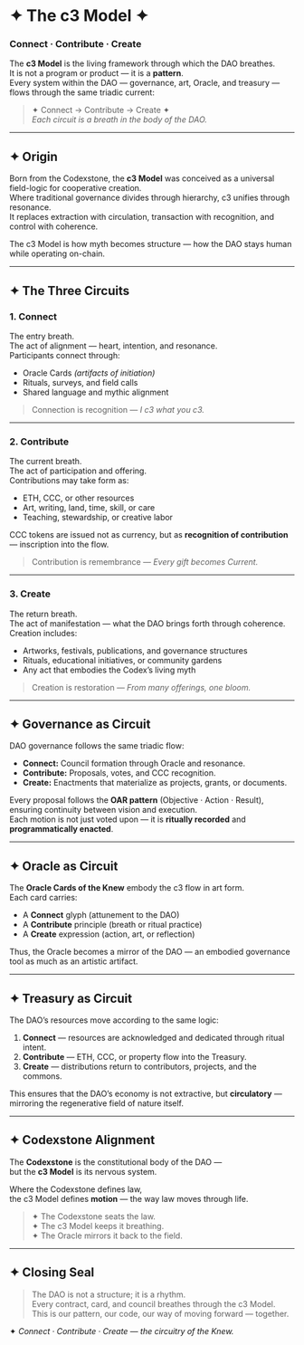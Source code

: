# ✦ The c3 Model ✦  
### Connect · Contribute · Create

The **c3 Model** is the living framework through which the DAO breathes.  
It is not a program or product — it is a **pattern**.  
Every system within the DAO — governance, art, Oracle, and treasury — flows through the same triadic current:

> ✦ Connect → Contribute → Create ✦  
> *Each circuit is a breath in the body of the DAO.*

---

## ✦ Origin

Born from the Codexstone, the **c3 Model** was conceived as a universal field-logic for cooperative creation.  
Where traditional governance divides through hierarchy, c3 unifies through resonance.  
It replaces extraction with circulation, transaction with recognition, and control with coherence.

The c3 Model is how myth becomes structure — how the DAO stays human while operating on-chain.

---

## ✦ The Three Circuits

### 1. **Connect**
The entry breath.  
The act of alignment — heart, intention, and resonance.  
Participants connect through:
- Oracle Cards *(artifacts of initiation)*  
- Rituals, surveys, and field calls  
- Shared language and mythic alignment

> Connection is recognition — *I c3 what you c3.*

---

### 2. **Contribute**
The current breath.  
The act of participation and offering.  
Contributions may take form as:
- ETH, CCC, or other resources  
- Art, writing, land, time, skill, or care  
- Teaching, stewardship, or creative labor  

CCC tokens are issued not as currency, but as **recognition of contribution** — inscription into the flow.

> Contribution is remembrance — *Every gift becomes Current.*

---

### 3. **Create**
The return breath.  
The act of manifestation — what the DAO brings forth through coherence.  
Creation includes:
- Artworks, festivals, publications, and governance structures  
- Rituals, educational initiatives, or community gardens  
- Any act that embodies the Codex’s living myth  

> Creation is restoration — *From many offerings, one bloom.*

---

## ✦ Governance as Circuit

DAO governance follows the same triadic flow:
- **Connect:** Council formation through Oracle and resonance.  
- **Contribute:** Proposals, votes, and CCC recognition.  
- **Create:** Enactments that materialize as projects, grants, or documents.

Every proposal follows the **OAR pattern** (Objective · Action · Result), ensuring continuity between vision and execution.  
Each motion is not just voted upon — it is **ritually recorded** and **programmatically enacted**.

---

## ✦ Oracle as Circuit

The **Oracle Cards of the Knew** embody the c3 flow in art form.  
Each card carries:
- A **Connect** glyph (attunement to the DAO)  
- A **Contribute** principle (breath or ritual practice)  
- A **Create** expression (action, art, or reflection)  

Thus, the Oracle becomes a mirror of the DAO — an embodied governance tool as much as an artistic artifact.

---

## ✦ Treasury as Circuit

The DAO’s resources move according to the same logic:
1. **Connect** — resources are acknowledged and dedicated through ritual intent.  
2. **Contribute** — ETH, CCC, or property flow into the Treasury.  
3. **Create** — distributions return to contributors, projects, and the commons.

This ensures that the DAO’s economy is not extractive, but **circulatory** — mirroring the regenerative field of nature itself.

---

## ✦ Codexstone Alignment

The **Codexstone** is the constitutional body of the DAO —  
but the **c3 Model** is its nervous system.

Where the Codexstone defines law,  
the c3 Model defines **motion** — the way law moves through life.

> ✦ The Codexstone seats the law.  
> ✦ The c3 Model keeps it breathing.  
> ✦ The Oracle mirrors it back to the field.

---

## ✦ Closing Seal

> The DAO is not a structure; it is a rhythm.  
> Every contract, card, and council breathes through the c3 Model.  
> This is our pattern, our code, our way of moving forward — together.

✦ *Connect · Contribute · Create — the circuitry of the Knew.*  
